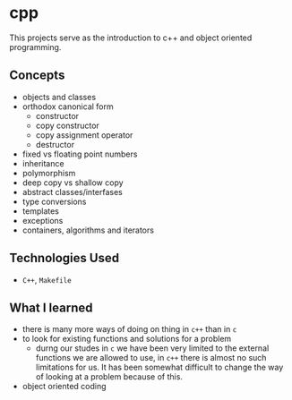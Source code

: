 # cpp

This projects serve as the introduction to c++ and object oriented programming.

## Concepts

- objects and classes
- orthodox canonical form
  - constructor
  - copy constructor
  - copy assignment operator
  - destructor
- fixed vs floating point numbers
- inheritance
- polymorphism
- deep copy vs shallow copy
- abstract classes/interfases
- type conversions
- templates
- exceptions
- containers, algorithms and iterators

## Technologies Used

- `C++`, `Makefile`

## What I learned

- there is many more ways of doing on thing in `c++` than in `c`
- to look for existing functions and solutions for a problem
  - durng our studes in `c` we have been very limited to the external functions we are allowed to use, in `c++` there is almost no such limitations for us. It has been somewhat difficult to change the way of looking at a problem because of this.
- object oriented coding
